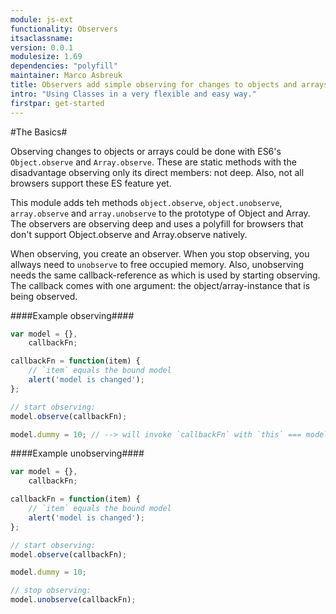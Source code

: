 ```yaml
---
module: js-ext
functionality: Observers
itsaclassname:
version: 0.0.1
modulesize: 1.69
dependencies: "polyfill"
maintainer: Marco Asbreuk
title: Observers add simple observing for changes to objects and arrays. The observation is done deep (nested).
intro: "Using Classes in a very flexible and easy way."
firstpar: get-started
---
```




#The Basics#

Observing changes to objects or arrays could be done with ES6's `Object.observe` and `Array.observe`. These are static methods with the disadvantage observing only its direct members: not deep. Also, not all browsers support these ES feature yet.

This module adds teh methods `object.observe`, `object.unobserve`, `array.observe` and `array.unobserve` to the prototype of Object and Array. The observers are observing deep and uses a polyfill for browsers that don't support Object.observe and Array.observe natively.

When observing, you create an observer. When you stop observing, you allways need to `unobserve` to free occupied memory. Also, unobserving needs the same callback-reference as which is used by starting observing. The callback comes with one argument: the object/array-instance that is being observed.


####Example observing####
```js
var model = {},
    callbackFn;

callbackFn = function(item) {
    // `item` equals the bound model
    alert('model is changed');
};

// start observing:
model.observe(callbackFn);

model.dummy = 10; // --> will invoke `callbackFn` with `this` === model
```

####Example unobserving####
```js
var model = {},
    callbackFn;

callbackFn = function(item) {
    // `item` equals the bound model
    alert('model is changed');
};

// start observing:
model.observe(callbackFn);

model.dummy = 10;

// stop observing:
model.unobserve(callbackFn);
```